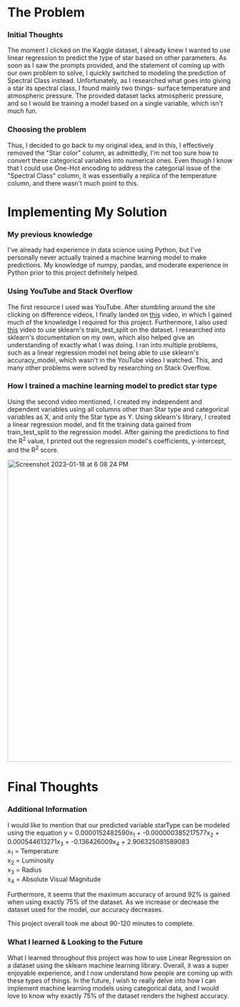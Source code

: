 # The Problem

### Initial Thoughts 
The moment I clicked on the Kaggle dataset, I already knew I wanted to use linear regression to predict the type of star based on other parameters. As soon as I saw the prompts provided, and the statement of coming up with our own problem to solve, I quickly switched to modeling the prediction of Spectral Class instead. Unfortunately, as I researched what goes into giving a star its spectral class, I found mainly two things- surface temperature and atmospheric pressure. The provided dataset lacks atmospheric pressure, and so I would be training a model based on a single variable, which isn't much fun. 

### Choosing the problem
Thus, I decided to go back to my original idea, and in this, I effectively removed the "Star color" column, as admittedly, I'm not too sure how to convert these categorical variables into numerical ones. Even though I know that I could use One-Hot encoding to address the categorial issue of the "Spectral Class" column, it was essentially a replica of the temperature column, and there wasn't much point to this.

# Implementing My Solution

### My previous knowledge  
I've already had experience in data science using Python, but I've personally never actually trained a machine learning model to make predictions. My knowledge of numpy, pandas, and moderate experience in Python prior to this project definitely helped. 

### Using YouTube and Stack Overflow 
The first resource I used was YouTube. After stumbling around the site clicking on difference videos, I finally landed on [this](https://www.youtube.com/watch?v=J_LnPL3Qg70&list=PLeo1K3hjS3uvCeTYTeyfe0-rN5r8zn9rw&index=3) video, in which I gained much of the knowledge I required for this project. Furthermore, I also used [this](https://www.youtube.com/watch?v=VCJdg7YBbAQ&list=LL&index=2&t=2653s) video to use sklearn's train_test_split on the dataset. I researched into sklearn's documentation on my own, which also helped give an understanding of exactly what I was doing. I ran into multiple problems, such as a linear regression model not being able to use sklearn's accuracy_model, which wasn't in the YouTube video I watched. This, and many other problems were solved by researching on Stack Overflow. 

### How I trained a machine learning model to predict star type  
Using the second video mentioned, I created my independent and dependent variables using all columns other than Star type and categorical variables as X, and only the Star type as Y. Using sklearn's library, I created a linear regression model, and fit the training data gained from train_test_split to the regression model. After gaining the predictions to find the R<sup>2</sup> value, I printed out the regression model's coefficients, y-intercept, and the R<sup>2</sup> score.

<img width="677" alt="Screenshot 2023-01-18 at 6 08 24 PM" src="https://user-images.githubusercontent.com/88306051/213325704-6a669f70-73c2-426f-bd38-4ced2ee9e505.png">


# Final Thoughts

### Additional Information 
I would like to mention that our predicted variable starType can be modeled using the equation y = 0.0000152482590x<sub>1</sub> + -0.000000385217577x<sub>2</sub> + 0.000544613271x<sub>3</sub> + -0.136426009x<sub>4</sub> + 2.906325081589083  
x<sub>1</sub> = Temperature  
x<sub>2</sub> = Luminosity  
x<sub>3</sub> = Radius  
x<sub>4</sub> = Absolute Visual Magnitude  

Furthermore, it seems that the maximum accuracy of around 92% is gained when using exactly 75% of the dataset. As we increase or decrease the dataset used for the model, our accuracy decreases.

This project overall took me about 90-120 minutes to complete.

### What I learned & Looking to the Future
What I learned throughout this project was how to use Linear Regression on a dataset using the sklearn machine learning library. Overall, it was a super enjoyable experience, and I now understand how people are coming up with these types of things. In the future, I wish to really delve into how I can implement machine learning models using categorical data, and I would love to know why exactly 75% of the dataset renders the highest accuracy.
